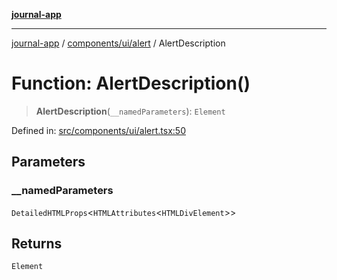 [**journal-app**](../../../../README.md)

***

[journal-app](../../../../modules.md) / [components/ui/alert](../README.md) / AlertDescription

# Function: AlertDescription()

> **AlertDescription**(`__namedParameters`): `Element`

Defined in: [src/components/ui/alert.tsx:50](https://github.com/FullStackExam/shamiri-journaling/blob/2429a79bf524ec1d1bc42e8c42aa2b20457e1d23/src/components/ui/alert.tsx#L50)

## Parameters

### \_\_namedParameters

`DetailedHTMLProps`\<`HTMLAttributes`\<`HTMLDivElement`\>\>

## Returns

`Element`
